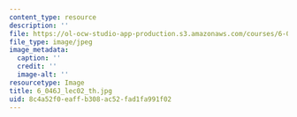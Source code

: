 ```yaml
---
content_type: resource
description: ''
file: https://ol-ocw-studio-app-production.s3.amazonaws.com/courses/6-046j-introduction-to-algorithms-sma-5503-fall-2005/8c4a52f0eaffb308ac52fad1fa991f02_6_046J_lec02_th.jpg
file_type: image/jpeg
image_metadata:
  caption: ''
  credit: ''
  image-alt: ''
resourcetype: Image
title: 6_046J_lec02_th.jpg
uid: 8c4a52f0-eaff-b308-ac52-fad1fa991f02
---
```


